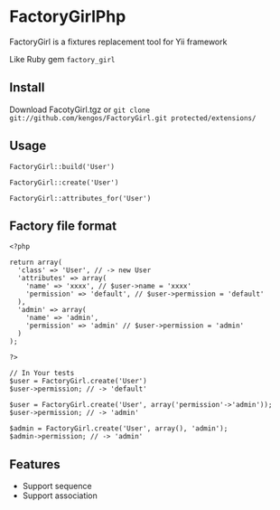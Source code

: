 # FactoryGirlPhp

FactoryGirl is a fixtures replacement tool for Yii framework

Like Ruby gem `factory_girl`

## Install

Download FacotyGirl.tgz or `git clone git://github.com/kengos/FactoryGirl.git protected/extensions/`

## Usage

````
FactoryGirl::build('User')

FactoryGirl::create('User')

FactoryGirl::attributes_for('User')
````

## Factory file format

````
<?php

return array(
  'class' => 'User', // -> new User
  'attributes' => array(
    'name' => 'xxxx', // $user->name = 'xxxx'
    'permission' => 'default', // $user->permission = 'default'
  ),
  'admin' => array(
    'name' => 'admin',
    'permission' => 'admin' // $user->permission = 'admin'
  )
);

?>

// In Your tests
$user = FactoryGirl.create('User')
$user->permission; // -> 'default'

$user = FactoryGirl.create('User', array('permission'->'admin'));
$user->permission; // -> 'admin'

$admin = FactoryGirl.create('User', array(), 'admin');
$admin->permission; // -> 'admin'
````

## Features

* Support sequence
* Support association